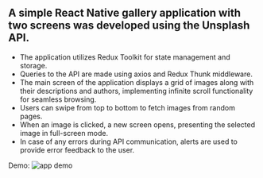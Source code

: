 ## A simple React Native gallery application with two screens was developed using the Unsplash API.
- The application utilizes Redux Toolkit for state management and storage.
- Queries to the API are made using axios and Redux Thunk middleware.
- The main screen of the application displays a grid of images along with their descriptions and authors, implementing infinite scroll functionality for seamless browsing.
- Users can swipe from top to bottom to fetch images from random pages.
- When an image is clicked, a new screen opens, presenting the selected image in full-screen mode.
- In case of any errors during API communication, alerts are used to provide error feedback to the user.

Demo:
![app demo](demo.gif)
